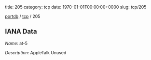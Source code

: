 title: 205
category: tcp
date: 1970-01-01T00:00:00+0000
slug: tcp/205

[portdb](/) / [tcp](/category/tcp.html) / 205


## IANA Data

_Name:_ at-5

_Description:_ AppleTalk Unused

